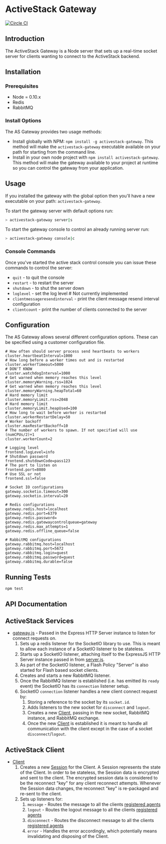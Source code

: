 ActiveStack Gateway
===================

[![Circle CI](https://circleci.com/gh/ActiveStack/gateway/tree/master.svg?style=svg)](https://circleci.com/gh/ActiveStack/gateway/tree/master)

Introduction
------------

The ActiveStack Gateway is a Node server that sets up a real-time socket server for clients wanting to 
connect to the ActiveStack backend.

Installation
------------

### Prerequisites

* Node = 0.10.x
* Redis
* RabbitMQ

### Install Options

The AS Gateway provides two usage methods:
  * Install globally with NPM: `npm install -g activestack-gateway`. This method will make the `activestack-gateway` executable
    available on your path for starting from the command line.
  * Install in your own node project with `npm install activestack-gateway`. This method will make the gateway available
    to your project at runtime so you can control the gateway from your application.
    
Usage
-------

If you installed the gateway with the global option then you'll have a new executable on your path: `activestack-gateway`.

To start the gateway server with default options run:
```bash
> activestack-gateway server|s
```

To start the gateway console to control an already running server run:
```bash
> activestack-gateway console|c
```

### Console Commands

Once you've started the active stack control console you can issue these commands to control the server:
* `quit` - to quit the console
* `restart` - to restart the server
* `shutdown` - to shut the server down
* `loglevel` - set the log level # Not currently implemented
* `clientmessageresendinterval` - print the client message resend interval configuration
* `clientcount` - print the number of clients connected to the server
    
Configuration
-------------

The AS Gateway allows several different configuration options.  These can be specified using a customer configuration file.

```
# How often should server process send heartbeats to workers
cluster.heartbeatInterval=1000
# How long before a worker times out and is restarted
cluster.workerTimeout=5000
# DON'T KNOW
cluster.watchdogInterval=1000
# Get warned when memory reaches this level
cluster.memoryWarning.rss=1024
# Get warned when memory reaches this level
cluster.memoryWarning.heapTotal=60
# Hard memory limit
cluster.memoryLimit.rss=2048
# Hard memory limit
cluster.memoryLimit.heapUsed=100
# How long to wait before worker is restarted
cluster.workerRestartDelay=50
# Worker backoff
cluster.maxRestartBackoff=10
# The number of workers to spawn. If not specified will use (numCPUs/2)+1
cluster.workerCount=2

# Logging level
frontend.logLevel=info
# Shutdown password
frontend.shutdownCode=pass123
# The port to listen on 
frontend.port=8080
# Use SSL or not
frontend.ssl=false

# Socket IO configurations
gateway.socketio.timeout=300
gateway.socketio.interval=20

# Redis configurations
gateway.redis.host=localhost
gateway.redis.port=6379
gateway.redis.password=
gateway.redis.gatewaycontrolqueue=gateway
gateway.redis.max_attempts=1
gateway.redis.offline_queue=false

# RabbitMQ configurations
gateway.rabbitmq.host=localhost
gateway.rabbitmq.port=5672
gateway.rabbitmq.login=guest
gateway.rabbitmq.password=guest
gateway.rabbitmq.durable=false
```

Running Tests
-------------
```npm test```

API Documentation
-----------------

## ActiveStack Services
- [gateway.js](src/service/gateway.js) - Passed in the Express HTTP Server instance to listen for connect requests on.
    1. Sets up a redis listener for the SocketIO library to use. This is meant to allow each instance of a SocketIO listener to be stateless.
    2. Starts up a SocketIO listener, attaching itself to the ExpressJS HTTP Server instance passed in from [server.js](stc/server.js).
    3. As part of the SocketIO listener, a Flash Policy "Server" is also started for Flash based socket clients.
    4. Creates and starts a new RabbitMQ listener.
    5. Once the RabbitMQ listener is established (i.e. has emitted its `ready` event) the SocketIO has its `connection` listener setup.
    6. SocketIO `connection` listener handles a new client connect request by:
        1. Storing a reference to the socket by its `socket.id`.
        2. Adds listeners to the new socket for `disconnect` and `logout`.
        3. Creates a new [Client](src/service/gateway/client.js), passing in the new socket, RabbitMQ instance, and RabbitMQ exchange.
        4. Once the new [Client](src/service/gateway/client.js) is established it is meant to handle all communication with the client except in the case of a socket `disconnect`/`logout`.

## ActiveStack Client
- [Client](src/service/gateway/client.js)
    1. Creates a new [Session](src/service/gateway/session.js) for the Client.  A Session represents the state of the 
       Client. In order to be stateless, the Session data is encrypted and sent to the client.  The encrypted session data is considered to be the reconnect "key" for any client reconnect attempts.  Whenever the Session data changes, the reconnect "key" is re-packaged and re-sent to the client.
    2. Sets up listeners for:
        1. `message` - Routes the message to all the clients [registered agents](src/service/gateway/agent_adapter/base.js)
        2. `logout` - Routes the logout message to all the clients [registered agents](src/service/gateway/agent_adapter/base.js)
        3. `disconnect` - Routes the disconnect message to all the clients [registered agents](src/service/gateway/agent_adapter/base.js)
        4. `error` - Handles the error accordingly, which potentially means invalidating and disposing of the Client.
        
